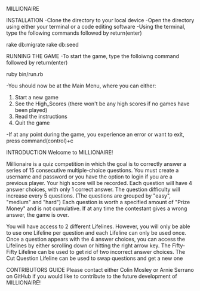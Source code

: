 MILLIONAIRE 

INSTALLATION
-Clone the directory to your local device
-Open the directory using either your terminal or a code editing software
-Using the terminal, type the following commands followed by return(enter)

rake db:migrate
rake db:seed

RUNNING THE GAME 
-To start the game, type the folloiwng command followed by return(enter)

ruby bin/run.rb

-You should now be at the Main Menu, where you can either:
1. Start a new game 
2. See the High_Scores (there won't be any high scores if no games have been played)
3. Read the instructions
4. Quit the game

-If at any point during the game, you experience an error or want to exit, press command(control)+c


INTRODUCTION
Welcome to MILLIONAIRE! 

Millionaire is a quiz competition in which the goal is to correctly answer a series of 15 consecutive multiple-choice questions.
You must create a username and password or you have the option to login if you are a previous player. Your high score will be recorded.
Each question will have 4 answer choices, with only 1 correct answer.
The question difficulty will increase every 5 questions. (The questions are grouped by "easy", "medium" and "hard")
Each question is worth a specified amount of "Prize Money" and is not cumulative.
If at any time the contestant gives a wrong answer, the game is over.

You will have access to 2 different Lifelines.
However, you will only be able to use one Lifeline per question and each Lifeline can only be used once.
Once a question appears with the 4 answer choices, you can access the Lifelines by either scrolling down or hitting the right arrow key.
The Fifty-Fifty Lifeline can be used to get rid of two incorrect answer choices.
The Cut Question Lifeline can be used to swap questions and get a new one
 

CONTRIBUTORS GUIDE
Please contact either Colin Mosley or Arnie Serrano on GitHub if you would like to contribute to the future development of MILLIONAIRE!

